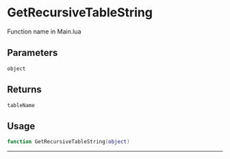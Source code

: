 # GetRecursiveTableString
Function name in Main.lua
## Parameters
`object`
## Returns
`tableName`
## Usage
```lua
function GetRecursiveTableString(object)
```
---
